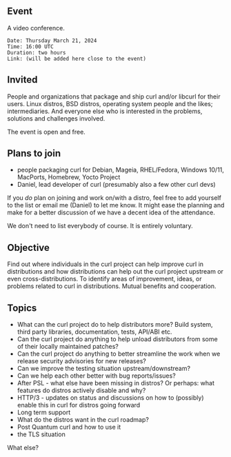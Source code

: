 ## Event

A video conference.

    Date: Thursday March 21, 2024
    Time: 16:00 UTC
    Duration: two hours
    Link: (will be added here close to the event)

## Invited

People and organizations that package and ship curl and/or libcurl for their users. Linux distros, BSD distros, operating system people and the likes; intermediaries. And everyone else who is interested in the problems, solutions and challenges involved.

The event is open and free.

## Plans to join

- people packaging curl for Debian, Mageia, RHEL/Fedora, Windows 10/11, MacPorts, Homebrew, Yocto Project
- Daniel, lead developer of curl (presumably also a few other curl devs)

If you *do* plan on joining and work on/with a distro, feel free to add yourself to the list or email me (Daniel) to let me know. It might ease the planning and make for a better discussion of we have a decent idea of the attendance.

We don't need to list everybody of course. It is entirely voluntary.

## Objective

Find out where individuals in the curl project can help improve curl in distributions and how distributions can help out the curl project upstream or even cross-distributions. To identify areas of improvement, ideas, or problems related to curl in distributions. Mutual benefits and cooperation.

## Topics

- What can the curl project do to help distributors more? Build system, third party libraries, documentation, tests, API/ABI etc.
- Can the curl project do anything to help unload distributors from some of their locally maintained patches?
- Can the curl project do anything to better streamline the work when we release security advisories for new releases?
- Can we improve the testing situation upstream/downstream?
- Can we help each other better with bug reports/issues?
- After PSL - what else have been missing in distros? Or perhaps: what features do distros actively disable and why?
- HTTP/3 - updates on status and discussions on how to (possibly) enable this in curl for distros going forward
- Long term support
- What do the distros want in the curl roadmap?
- Post Quantum curl and how to use it
- the TLS situation

What else?